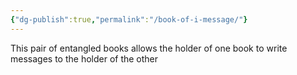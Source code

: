 ```yaml
---
{"dg-publish":true,"permalink":"/book-of-i-message/"}
---
```


This pair of entangled books allows the holder of one book to write messages to the holder of the other